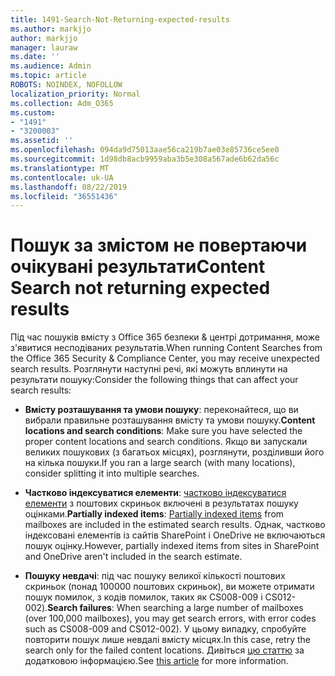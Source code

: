 ```yaml
---
title: 1491-Search-Not-Returning-expected-results
ms.author: markjjo
author: markjjo
manager: lauraw
ms.date: ''
ms.audience: Admin
ms.topic: article
ROBOTS: NOINDEX, NOFOLLOW
localization_priority: Normal
ms.collection: Adm_O365
ms.custom:
- "1491"
- "3200003"
ms.assetid: ''
ms.openlocfilehash: 094da9d75013aae56ca219b7ae03e85736ce5ee0
ms.sourcegitcommit: 1d98db8acb9959aba3b5e308a567ade6b62da56c
ms.translationtype: MT
ms.contentlocale: uk-UA
ms.lasthandoff: 08/22/2019
ms.locfileid: "36551436"
---
```

# <a name="content-search-not-returning-expected-results"></a><span data-ttu-id="38850-102">Пошук за змістом не повертаючи очікувані результати</span><span class="sxs-lookup"><span data-stu-id="38850-102">Content Search not returning expected results</span></span>

<span data-ttu-id="38850-103">Під час пошуків вмісту з Office 365 безпеки & центрі дотримання, може з'явитися несподіваних результатів.</span><span class="sxs-lookup"><span data-stu-id="38850-103">When running Content Searches from the Office 365 Security & Compliance Center, you may receive unexpected search results.</span></span> <span data-ttu-id="38850-104">Розглянути наступні речі, які можуть вплинути на результати пошуку:</span><span class="sxs-lookup"><span data-stu-id="38850-104">Consider the following things that can affect your search results:</span></span>

- <span data-ttu-id="38850-105">**Вмісту розташування та умови пошуку**: переконайтеся, що ви вибрали правильне розташування вмісту та умови пошуку.</span><span class="sxs-lookup"><span data-stu-id="38850-105">**Content locations and search conditions**: Make sure you have selected the proper content locations and search conditions.</span></span> <span data-ttu-id="38850-106">Якщо ви запускали великих пошукових (з багатьох місцях), розглянути, розділивши його на кілька пошуки.</span><span class="sxs-lookup"><span data-stu-id="38850-106">If you ran a large search (with many locations), consider splitting it into multiple searches.</span></span>

- <span data-ttu-id="38850-107">**Частково індексуватися елементи**: [частково індексуватися елементи](https://docs.microsoft.com/office365/securitycompliance/partially-indexed-items-in-content-search) з поштових скриньок включені в результатах пошуку оцінками.</span><span class="sxs-lookup"><span data-stu-id="38850-107">**Partially indexed items**:  [Partially indexed items](https://docs.microsoft.com/office365/securitycompliance/partially-indexed-items-in-content-search) from mailboxes are included in the estimated search results.</span></span> <span data-ttu-id="38850-108">Однак, частково індексовані елементів із сайтів SharePoint і OneDrive не включаються пошук оцінку.</span><span class="sxs-lookup"><span data-stu-id="38850-108">However, partially indexed items from sites in SharePoint and OneDrive aren't included in the search estimate.</span></span>

- <span data-ttu-id="38850-109">**Пошуку невдачі**: під час пошуку великої кількості поштових скриньок (понад 100000 поштових скриньок), ви можете отримати пошук помилок, з кодів помилок, таких як CS008-009 і CS012-002).</span><span class="sxs-lookup"><span data-stu-id="38850-109">**Search failures**: When searching a large number of mailboxes (over 100,000 mailboxes), you may get search errors, with error codes such as CS008-009 and CS012-002).</span></span> <span data-ttu-id="38850-110">У цьому випадку, спробуйте повторити пошук лише невдалі вмісту місцях.</span><span class="sxs-lookup"><span data-stu-id="38850-110">In this case, retry the search only for the failed content locations.</span></span> <span data-ttu-id="38850-111">Дивіться [цю статтю](https://docs.microsoft.com/office365/securitycompliance/retry-failed-content-search) за додатковою інформацією.</span><span class="sxs-lookup"><span data-stu-id="38850-111">See  [this article](https://docs.microsoft.com/office365/securitycompliance/retry-failed-content-search) for more information.</span></span>
